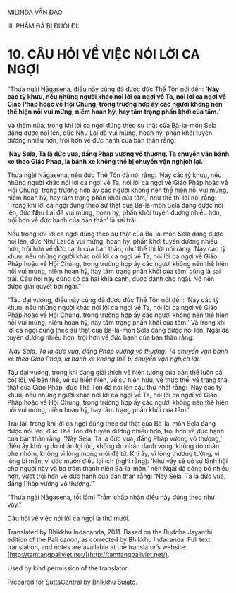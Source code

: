  

MILINDA VẤN ĐẠO

III. PHẨM ĐÃ BỊ ĐUỔI ĐI:

# 10\. CÂU HỎI VỀ VIỆC NÓI LỜI CA NGỢI

“Thưa ngài Nāgasena, điều này cũng đã được đức Thế Tôn nói đến: **‘Này các tỳ khưu, nếu những người khác nói lời ca ngợi về Ta, nói lời ca ngợi về Giáo Pháp hoặc về Hội Chúng, trong trường hợp ấy các ngươi không nên thể hiện nỗi vui mừng, niềm hoan hỷ, hay tâm trạng phấn khởi của tâm.**’

Và thêm nữa, trong khi lời ca ngợi đúng theo sự thật của Bà-la-môn Sela đang được nói lên, đức Như Lai đã vui mừng, hoan hỷ, phấn khởi tuyên dương nhiều hơn, trội hơn về đức hạnh của bản thân rằng:

‘**Này Sela, Ta là đức vua, đấng Pháp vương vô thượng. Ta chuyển vận bánh xe theo Giáo Pháp, là bánh xe không thể bị chuyển vận nghịch lại.**’

Thưa ngài Nāgasena, nếu đức Thế Tôn đã nói rằng: ‘Này các tỳ khưu, nếu những người khác nói lời ca ngợi về Ta, nói lời ca ngợi về Giáo Pháp hoặc về Hội Chúng, trong trường hợp ấy các ngươi không nên thể hiện nỗi vui mừng, niềm hoan hỷ, hay tâm trạng phấn khởi của tâm,’ như thế thì lời nói rằng: ‘Trong khi lời ca ngợi đúng theo sự thật của Bà-la-môn Sela đang được nói lên, đức Như Lai đã vui mừng, hoan hỷ, phấn khởi tuyên dương nhiều hơn, trội hơn về đức hạnh của bản thân’ là sai trái.

Nếu trong khi lời ca ngợi đúng theo sự thật của Bà-la-môn Sela đang được nói lên, đức Như Lai đã vui mừng, hoan hỷ, phấn khởi tuyên dương nhiều hơn, trội hơn về đức hạnh của bản thân, như thế thì lời nói rằng: ‘Này các tỳ khưu, nếu những người khác nói lời ca ngợi về Ta, nói lời ca ngợi về Giáo Pháp hoặc về Hội Chúng, trong trường hợp ấy các ngươi không nên thể hiện nỗi vui mừng, niềm hoan hỷ, hay tâm trạng phấn khởi của tâm’ cũng là sai trái. Câu hỏi này cũng có cả hai khía cạnh, được dành cho ngài. Nó nên được giải quyết bởi ngài.”

“Tâu đại vương, điều này cũng đã được đức Thế Tôn nói đến: ‘Này các tỳ khưu, nếu những người khác nói lời ca ngợi về Ta, nói lời ca ngợi về Giáo Pháp hoặc về Hội Chúng, trong trường hợp ấy các ngươi không nên thể hiện nỗi vui mừng, niềm hoan hỷ, hay tâm trạng phấn khởi của tâm.’ Và trong khi lời ca ngợi đúng theo sự thật của Bà-la-môn Sela đang được nói lên, Ngài đã tuyên dương nhiều hơn, trội hơn về đức hạnh của bản thân rằng:

‘_Này Sela, Ta là đức vua, đấng Pháp vương vô thượng. Ta chuyển vận bánh xe theo Giáo Pháp, là bánh xe không thể bị chuyển vận nghịch lại_.’

Tâu đại vương, trong khi đang giải thích về hiện tướng của bản thể luôn cả cốt lõi, về bản thể, về sự hiển hiện, về sự hiện hữu, về thực thể, về trạng thái thật của Giáo Pháp, đức Thế Tôn đã nói lên câu thứ nhất rằng: ‘Này các tỳ khưu, nếu những người khác nói lời ca ngợi về Ta, nói lời ca ngợi về Giáo Pháp hoặc về Hội Chúng, trong trường hợp ấy các ngươi không nên thể hiện nỗi vui mừng, niềm hoan hỷ, hay tâm trạng phấn khởi của tâm.’

Trái lại, trong khi lời ca ngợi đúng theo sự thật của Bà-la-môn Sela đang được nói lên, đức Thế Tôn đã tuyên dương nhiều hơn, trội hơn về đức hạnh của bản thân rằng: ‘Này Sela, Ta là đức vua, đấng Pháp vương vô thượng,’ điều ấy không do nhân lợi lộc, không do nhân danh vọng, không do nhân phe nhóm, không vì lòng mong mỏi đệ tử. Khi ấy, vì lòng thương tưởng, vì lòng bi mẫn, vì ước muốn điều lợi ích (nghĩ rằng): ‘Như vầy sẽ có sự lãnh hội cho người này và ba trăm thanh niên Bà-la-môn,’ nên Ngài đã công bố nhiều hơn, vượt trội hơn về đức hạnh của bản thân rằng: ‘Này Sela, Ta là đức vua, đấng Pháp vương vô thượng.’”

“Thưa ngài Nāgasena, tốt lắm! Trẫm chấp nhận điều này đúng theo như vậy.”

Câu hỏi về việc nói lời ca ngợi là thứ mười.

Translated by Bhikkhu Indacanda, 2011. Based on the Buddha Jayanthi edition of the Pali canon, as corrected by Bhikkhu Indacanda. Full text, translation, and notes are available at the translator’s website: [http://tamtangpaliviet.net/](http://tamtangpaliviet.net/).

Used by kind permission of the translator.

Prepared for SuttaCentral by Bhikkhu Sujato.